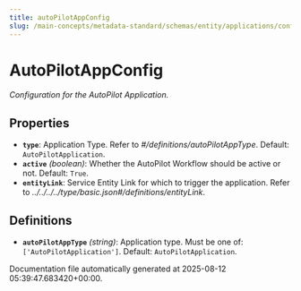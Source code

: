 ```yaml
---
title: autoPilotAppConfig
slug: /main-concepts/metadata-standard/schemas/entity/applications/configuration/internal/autopilotappconfig
---
```


# AutoPilotAppConfig

*Configuration for the AutoPilot Application.*

## Properties

- **`type`**: Application Type. Refer to *#/definitions/autoPilotAppType*. Default: `AutoPilotApplication`.
- **`active`** *(boolean)*: Whether the AutoPilot Workflow should be active or not. Default: `True`.
- **`entityLink`**: Service Entity Link for which to trigger the application. Refer to *../../../../type/basic.json#/definitions/entityLink*.
## Definitions

- **`autoPilotAppType`** *(string)*: Application type. Must be one of: `['AutoPilotApplication']`. Default: `AutoPilotApplication`.


Documentation file automatically generated at 2025-08-12 05:39:47.683420+00:00.
